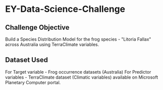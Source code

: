 # EY-Data-Science-Challenge
## Challenge Objective

Build a Species Distribution Model for the frog species - "Litoria Fallax" across Australia using TerraClimate variables.

## Dataset Used

For Target variable - Frog occurrence datasets (Australia) For Predictor variables - TerraClimate dataset (Climatic variables) available on Microsoft Planetary Computer portal.

